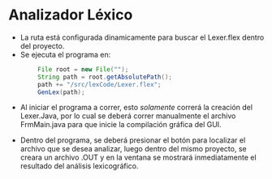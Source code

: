 # Analizador Léxico

- La ruta está configurada dinamicamente para buscar el Lexer.flex dentro del proyecto.
- Se ejecuta el programa en:
````Java
        File root = new File("");
        String path = root.getAbsolutePath();
        path += "/src/lexCode/Lexer.flex";
        GenLex(path);
````

- Al iniciar el programa a correr, esto *solamente* correrá la creación del Lexer.Java, por lo cual se deberá correr
manualmente el archivo FrmMain.java para que inicie la compilación gráfica del GUI.

- Dentro del programa, se deberá presionar el botón para localizar el archivo que se desea analizar, luego dentro del mismo
proyecto, se creara un archivo .OUT y en la ventana se mostrará inmediatamente el resultado del análisis lexicográfico.


